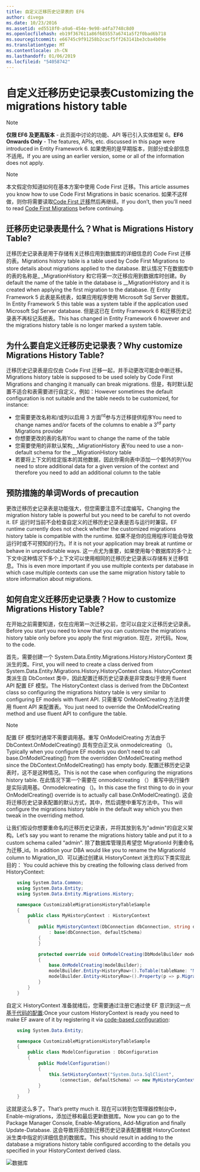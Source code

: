 ```yaml
---
title: 自定义迁移历史记录表的 EF6
author: divega
ms.date: 10/23/2016
ms.assetid: ed5518f0-a9a6-454e-9e98-a4fa7748c8d0
ms.openlocfilehash: eb19f367611a86f685557a6741a5f2f0bad6b718
ms.sourcegitcommit: e66745c9f91258b2cacf5ff263141be3cba4b09e
ms.translationtype: MT
ms.contentlocale: zh-CN
ms.lasthandoff: 01/06/2019
ms.locfileid: "54058742"
---
```

# <a name="customizing-the-migrations-history-table"></a><span data-ttu-id="b1e43-102">自定义迁移历史记录表</span><span class="sxs-lookup"><span data-stu-id="b1e43-102">Customizing the migrations history table</span></span>
> [!NOTE]
> <span data-ttu-id="b1e43-103">**仅限 EF6 及更高版本** - 此页面中讨论的功能、API 等已引入实体框架 6。</span><span class="sxs-lookup"><span data-stu-id="b1e43-103">**EF6 Onwards Only** - The features, APIs, etc. discussed in this page were introduced in Entity Framework 6.</span></span> <span data-ttu-id="b1e43-104">如果使用的是早期版本，则部分或全部信息不适用。</span><span class="sxs-lookup"><span data-stu-id="b1e43-104">If you are using an earlier version, some or all of the information does not apply.</span></span>

> [!NOTE]
> <span data-ttu-id="b1e43-105">本文假定你知道如何在基本方案中使用 Code First 迁移。</span><span class="sxs-lookup"><span data-stu-id="b1e43-105">This article assumes you know how to use Code First Migrations in basic scenarios.</span></span> <span data-ttu-id="b1e43-106">如果不这样做，则你将需要读取[Code First 迁移](~/ef6/modeling/code-first/migrations/index.md)然后再继续。</span><span class="sxs-lookup"><span data-stu-id="b1e43-106">If you don’t, then you’ll need to read [Code First Migrations](~/ef6/modeling/code-first/migrations/index.md) before continuing.</span></span>

## <a name="what-is-migrations-history-table"></a><span data-ttu-id="b1e43-107">迁移历史记录表是什么？</span><span class="sxs-lookup"><span data-stu-id="b1e43-107">What is Migrations History Table?</span></span>

<span data-ttu-id="b1e43-108">迁移历史记录表是用于存储有关迁移应用到数据库的详细信息的 Code First 迁移的表。</span><span class="sxs-lookup"><span data-stu-id="b1e43-108">Migrations history table is a table used by Code First Migrations to store details about migrations applied to the database.</span></span> <span data-ttu-id="b1e43-109">默认情况下在数据库中的表的名称是\_ \_MigrationHistory 和它将第一次迁移应用到数据库时创建。</span><span class="sxs-lookup"><span data-stu-id="b1e43-109">By default the name of the table in the database is \_\_MigrationHistory and it is created when applying the first migration to the database.</span></span> <span data-ttu-id="b1e43-110">在 Entity Framework 5 此表是系统表，如果应用程序使用 Microsoft Sql Server 数据库。</span><span class="sxs-lookup"><span data-stu-id="b1e43-110">In Entity Framework 5 this table was a system table if the application used Microsoft Sql Server database.</span></span> <span data-ttu-id="b1e43-111">但是这已在 Entity Framework 6 和迁移历史记录表不再标记系统表。</span><span class="sxs-lookup"><span data-stu-id="b1e43-111">This has changed in Entity Framework 6 however and the migrations history table is no longer marked a system table.</span></span>

## <a name="why-customize-migrations-history-table"></a><span data-ttu-id="b1e43-112">为什么要自定义迁移历史记录表？</span><span class="sxs-lookup"><span data-stu-id="b1e43-112">Why customize Migrations History Table?</span></span>

<span data-ttu-id="b1e43-113">迁移历史记录表是应仅由 Code First 迁移一起，并手动更改可能会中断迁移。</span><span class="sxs-lookup"><span data-stu-id="b1e43-113">Migrations history table is supposed to be used solely by Code First Migrations and changing it manually can break migrations.</span></span> <span data-ttu-id="b1e43-114">但是，有时默认配置不适合和表需要进行自定义，例如：</span><span class="sxs-lookup"><span data-stu-id="b1e43-114">However sometimes the default configuration is not suitable and the table needs to be customized, for instance:</span></span>

-   <span data-ttu-id="b1e43-115">您需要更改名称和/或列以启用 3 方面<sup>rd</sup>参与方迁移提供程序</span><span class="sxs-lookup"><span data-stu-id="b1e43-115">You need to change names and/or facets of the columns to enable a 3<sup>rd</sup> party Migrations provider</span></span>
-   <span data-ttu-id="b1e43-116">你想要更改的表的名称</span><span class="sxs-lookup"><span data-stu-id="b1e43-116">You want to change the name of the table</span></span>
-   <span data-ttu-id="b1e43-117">您需要使用的非默认架构\_ \_MigrationHistory 表</span><span class="sxs-lookup"><span data-stu-id="b1e43-117">You need to use a non-default schema for the \_\_MigrationHistory table</span></span>
-   <span data-ttu-id="b1e43-118">若要将上下文的给定版本的其他数据，因此你需向表中添加一个额外的列</span><span class="sxs-lookup"><span data-stu-id="b1e43-118">You need to store additional data for a given version of the context and therefore you need to add an additional column to the table</span></span>

## <a name="words-of-precaution"></a><span data-ttu-id="b1e43-119">预防措施的单词</span><span class="sxs-lookup"><span data-stu-id="b1e43-119">Words of precaution</span></span>

<span data-ttu-id="b1e43-120">更改迁移历史记录表是功能强大，但您需要注意不过度编写。</span><span class="sxs-lookup"><span data-stu-id="b1e43-120">Changing the migration history table is powerful but you need to be careful to not overdo it.</span></span> <span data-ttu-id="b1e43-121">EF 运行时当前不会检查自定义的迁移历史记录表是否与运行时兼容。</span><span class="sxs-lookup"><span data-stu-id="b1e43-121">EF runtime currently does not check whether the customized migrations history table is compatible with the runtime.</span></span> <span data-ttu-id="b1e43-122">如果不是你的应用程序可能会导致运行时或不可预知的行为。</span><span class="sxs-lookup"><span data-stu-id="b1e43-122">If it is not your application may break at runtime or behave in unpredictable ways.</span></span> <span data-ttu-id="b1e43-123">这一点尤为重要，如果使用每个数据库的多个上下文中这种情况下多个上下文可以使用相同的迁移历史记录表以存储有关迁移信息。</span><span class="sxs-lookup"><span data-stu-id="b1e43-123">This is even more important if you use multiple contexts per database in which case multiple contexts can use the same migration history table to store information about migrations.</span></span>

## <a name="how-to-customize-migrations-history-table"></a><span data-ttu-id="b1e43-124">如何自定义迁移历史记录表？</span><span class="sxs-lookup"><span data-stu-id="b1e43-124">How to customize Migrations History Table?</span></span>

<span data-ttu-id="b1e43-125">在开始之前需要知道，仅在应用第一次迁移之前，您可以自定义迁移历史记录表。</span><span class="sxs-lookup"><span data-stu-id="b1e43-125">Before you start you need to know that you can customize the migrations history table only before you apply the first migration.</span></span> <span data-ttu-id="b1e43-126">现在，对代码。</span><span class="sxs-lookup"><span data-stu-id="b1e43-126">Now, to the code.</span></span>

<span data-ttu-id="b1e43-127">首先，需要创建一个 System.Data.Entity.Migrations.History.HistoryContext 类派生的类。</span><span class="sxs-lookup"><span data-stu-id="b1e43-127">First, you will need to create a class derived from System.Data.Entity.Migrations.History.HistoryContext class.</span></span> <span data-ttu-id="b1e43-128">HistoryContext 类派生自 DbContext 类中，因此配置迁移历史记录表是非常类似于使用 fluent API 配置 EF 模型。</span><span class="sxs-lookup"><span data-stu-id="b1e43-128">The HistoryContext class is derived from the DbContext class so configuring the migrations history table is very similar to configuring EF models with fluent API.</span></span> <span data-ttu-id="b1e43-129">只需重写 OnModelCreating 方法并使用 fluent API 来配置表。</span><span class="sxs-lookup"><span data-stu-id="b1e43-129">You just need to override the OnModelCreating method and use fluent API to configure the table.</span></span>

>[!NOTE]
> <span data-ttu-id="b1e43-130">配置 EF 模型时通常不需要调用基。重写 OnModelCreating 方法由于 DbContext.OnModelCreating() 具有空白正文从 onmodelcreating （)。</span><span class="sxs-lookup"><span data-stu-id="b1e43-130">Typically when you configure EF models you don’t need to call base.OnModelCreating() from the overridden OnModelCreating method since the DbContext.OnModelCreating() has empty body.</span></span> <span data-ttu-id="b1e43-131">配置迁移历史记录表时，这不是这种情况。</span><span class="sxs-lookup"><span data-stu-id="b1e43-131">This is not the case when configuring the migrations history table.</span></span> <span data-ttu-id="b1e43-132">在此情况下第一个需要在 onmodelcreating （） 重写中执行操作是实际调用基。Onmodelcreating （)。</span><span class="sxs-lookup"><span data-stu-id="b1e43-132">In this case the first thing to do in your OnModelCreating() override is to actually call base.OnModelCreating().</span></span> <span data-ttu-id="b1e43-133">这会将迁移历史记录表配置的默认方式，其中，然后调整中重写方法中。</span><span class="sxs-lookup"><span data-stu-id="b1e43-133">This will configure the migrations history table in the default way which you then tweak in the overriding method.</span></span>

<span data-ttu-id="b1e43-134">让我们假设你想要重命名的迁移历史记录表，并将其放到名为"admin"的自定义架构。</span><span class="sxs-lookup"><span data-stu-id="b1e43-134">Let’s say you want to rename the migrations history table and put it to a custom schema called “admin”.</span></span> <span data-ttu-id="b1e43-135">除了数据库管理员希望您 MigrationId 列重命名为迁移\_id。</span><span class="sxs-lookup"><span data-stu-id="b1e43-135">In addition your DBA would like you to rename the MigrationId column to Migration\_ID.</span></span> <span data-ttu-id="b1e43-136"> 可以通过创建从 HistoryContext 派生的以下类实现此目的：</span><span class="sxs-lookup"><span data-stu-id="b1e43-136"> You could achieve this by creating the following class derived from HistoryContext:</span></span>

``` csharp
    using System.Data.Common;
    using System.Data.Entity;
    using System.Data.Entity.Migrations.History;

    namespace CustomizableMigrationsHistoryTableSample
    {
        public class MyHistoryContext : HistoryContext
        {
            public MyHistoryContext(DbConnection dbConnection, string defaultSchema)
                : base(dbConnection, defaultSchema)
            {
            }

            protected override void OnModelCreating(DbModelBuilder modelBuilder)
            {
                base.OnModelCreating(modelBuilder);
                modelBuilder.Entity<HistoryRow>().ToTable(tableName: "MigrationHistory", schemaName: "admin");
                modelBuilder.Entity<HistoryRow>().Property(p => p.MigrationId).HasColumnName("Migration_ID");
            }
        }
    }
```

<span data-ttu-id="b1e43-137">自定义 HistoryContext 准备就绪后，您需要通过注册它通过使 EF 意识到这一点[基于代码的配置](https://msdn.com/data/jj680699):</span><span class="sxs-lookup"><span data-stu-id="b1e43-137">Once your custom HistoryContext is ready you need to make EF aware of it by registering it via [code-based configuration](https://msdn.com/data/jj680699):</span></span>

``` csharp
    using System.Data.Entity;

    namespace CustomizableMigrationsHistoryTableSample
    {
        public class ModelConfiguration : DbConfiguration
        {
            public ModelConfiguration()
            {
                this.SetHistoryContext("System.Data.SqlClient",
                    (connection, defaultSchema) => new MyHistoryContext(connection, defaultSchema));
            }
        }
    }
```

<span data-ttu-id="b1e43-138">这就是这么多了。</span><span class="sxs-lookup"><span data-stu-id="b1e43-138">That’s pretty much it.</span></span> <span data-ttu-id="b1e43-139">现在可以转到包管理器控制台中，Enable-migrations，添加迁移和最后更新数据库。</span><span class="sxs-lookup"><span data-stu-id="b1e43-139">Now you can go to the Package Manager Console, Enable-Migrations, Add-Migration and finally Update-Database.</span></span> <span data-ttu-id="b1e43-140">这会导致将添加到迁移历史记录表配置根据 HistoryContext 派生类中指定的详细信息的数据库。</span><span class="sxs-lookup"><span data-stu-id="b1e43-140">This should result in adding to the database a migrations history table configured according to the details you specified in your HistoryContext derived class.</span></span>

![数据库](~/ef6/media/database.png)
